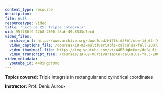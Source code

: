 ```yaml
---
content_type: resource
description: ''
file: null
resourcetype: Video
title: 'Lecture 25: Triple Integrals'
uid: 95f786f9-22b8-2706-f3a6-49c8533c7ecd
video_files:
  archive_url: http://www.archive.org/download/MIT18.02F07/ocw-18_02-f07-lec25_300k.mp4
  video_captions_file: /courses/18-02-multivariable-calculus-fall-2007/9687e4eb05ca5beba7604abcfbc813f0_44R5HgbrUmc.vtt
  video_thumbnail_file: https://img.youtube.com/vi/44R5HgbrUmc/default.jpg
  video_transcript_file: /courses/18-02-multivariable-calculus-fall-2007/38639286417c91d6080856f6affd754f_44R5HgbrUmc.pdf
video_metadata:
  youtube_id: 44R5HgbrUmc
---
```


**Topics covered:** Triple integrals in rectangular and cylindrical coordinates

**Instructor:** Prof. Denis Auroux